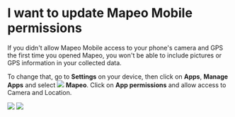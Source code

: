 # I want to update Mapeo Mobile permissions

If you didn't allow Mapeo Mobile access to your phone's camera and GPS the first time you opened Mapeo, you won't be able to include pictures or GPS information in your collected data.

To change that, go to **Settings** on your device, then click on **Apps**, **Manage Apps** and select ![](../../.gitbook/assets/Mapeo\_Mobile.png) **Mapeo**. Click on **App permissions** and allow access to Camera and Location.

![](../../.gitbook/assets/Android\_App\_settings\_select\_app\_permissions.jpg) ![](../../.gitbook/assets/Android\_app\_settings-allow\_camera\_and\_gps.jpg)
